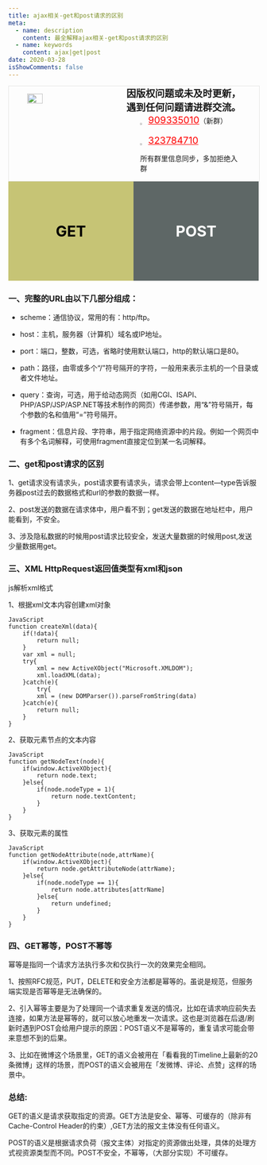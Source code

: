 ```yaml
---
title: ajax相关-get和post请求的区别
meta:
  - name: description
    content: 最全解释ajax相关-get和post请求的区别
  - name: keywords
    content: ajax|get|post
date: 2020-03-28
isShowComments: false
---
```


<!-- QQ卡片 -->
<div style="width:100%;display:flex;justify-content:space-around;border:1px solid #E5E5E4;">
  <img style="width:25%;padding-top:15px;" src="http://img.taojingling.cn/WechatIMG60.jpeg" onclick="window.open('http://shang.qq.com/wpa/qunwpa?idkey=ae59f469b427c038c95f118ceeefc6f9eba7a9d90ce9aae72bde58d09cc1013b', '_blank');" />

  <div style="display:flex;flex-direction:column;justify-content:space-around;">
    <div style="font-size:1.2rem;font-weight:bold;">
      <div>因版权问题或未及时更新，</div>
      <div>遇到任何问题请进群交流。</div>
    </div>
    <div style="padding-left:12%;position:relative;">
      <div>
      <img style="width:6%;position:relative;top:3px;cursor:pointer;" src="https://i.loli.net/2019/11/23/U3qbMEuC9n6YBRA.png" onclick="window.open('http://shang.qq.com/wpa/qunwpa?idkey=22ed6bd53a50f9764493ef41746bfb3006123cbe097729a106fee0c46b6e0b9e', '_blank');" />
      <a href="//shang.qq.com/wpa/qunwpa?idkey=ae59f469b427c038c95f118ceeefc6f9eba7a9d90ce9aae72bde58d09cc1013b" style="font-size:1.2rem;text-decoration:underline;color:red;" target="_blank">909335010</a>（新群）
      </div>
      <div>
      <br>
      <img style="width:6%;position:relative;top:3px;cursor:pointer;" src="https://i.loli.net/2019/11/23/U3qbMEuC9n6YBRA.png" onclick="window.open('http://shang.qq.com/wpa/qunwpa?idkey=22ed6bd53a50f9764493ef41746bfb3006123cbe097729a106fee0c46b6e0b9e', '_blank');" />
      <a href="http://shang.qq.com/wpa/qunwpa?idkey=22ed6bd53a50f9764493ef41746bfb3006123cbe097729a106fee0c46b6e0b9e" style="font-size:1.2rem;text-decoration:underline;color:red;" target="_blank">323784710</a>
      <p>所有群里信息同步，多加拒绝入群</p>
      </div>
    </div>
  </div>
</div>

<div style="width:100%;height:200px;display:flex;justify-content:space-around;">
  <div style="width:50%;line-height:200px;font-size:30px;color:black;font-weight:bold;text-align:center;background-color:#C6C475">GET</div>
  <div style="width:50%;line-height:200px;font-size:30px;color:white;font-weight:bold;text-align:center;background-color:#5E6766">POST</div>
</div>

### 一、完整的URL由以下几部分组成：  

* scheme：通信协议，常用的有：http/ftp。  

* host：主机，服务器（计算机）域名或IP地址。  

* port：端口，整数，可选，省略时使用默认端口，http的默认端口是80。  

* path：路径，由零或多个“/”符号隔开的字符，一般用来表示主机的一个目录或者文件地址。  

* query：查询，可选，用于给动态网页（如用CGI、ISAPI、PHP/ASP/JSP/ASP.NET等技术制作的网页）传递参数，用“&”符号隔开，每个参数的名和值用“=”符号隔开。  

* fragment：信息片段、字符串，用于指定网络资源中的片段。例如一个网页中有多个名词解释，可使用fragment直接定位到某一名词解释。

### 二、get和post请求的区别  

1、get请求没有请求头，post请求要有请求头，请求会带上content—type告诉服务器post过去的数据格式和url的参数的数据一样。  

2、post发送的数据在请求体中，用户看不到；get发送的数据在地址栏中，用户能看到，不安全。  

3、涉及隐私数据的时候用post请求比较安全，发送大量数据的时候用post,发送少量数据用get。

### 三、XML HttpRequest返回值类型有xml和json  

js解析xml格式  

1、根据xml文本内容创建xml对象

```
JavaScript
function createXml(data){
	if(!data){
		return null;
	}
	var xml = null;
	try{
		xml = new ActiveXObject("Microsoft.XMLDOM");
		xml.loadXML(data);
	}catch(e){
		try{
		xml = (new DOMParser()).parseFromString(data)
	}catch(e){
		return null;
	}
}
```

2、获取元素节点的文本内容

```
JavaScript
function getNodeText(node){
	if(window.ActiveXObject){
		return node.text;
	}else{
		if(node.nodeType = 1){
			return node.textContent;
		}
	}
}
```

3、获取元素的属性

```
JavaScript
function getNodeAttribute(node,attrName){
	if(window.ActiveXObject){
		return node.getAttributeNode(attrName);
	}else{
		if(node.nodeType == 1){
			return node.attributes[attrName]
		}else{
			return undefined;
		}
	}
}
```

### 四、GET幂等，POST不幂等

幂等是指同一个请求方法执行多次和仅执行一次的效果完全相同。

1、按照RFC规范，PUT，DELETE和安全方法都是幂等的。虽说是规范，但服务端实现是否幂等是无法确保的。

2、引入幂等主要是为了处理同一个请求重复发送的情况，比如在请求响应前失去连接，如果方法是幂等的，就可以放心地重发一次请求。这也是浏览器在后退/刷新时遇到POST会给用户提示的原因：POST语义不是幂等的，重复请求可能会带来意想不到的后果。

3、比如在微博这个场景里，GET的语义会被用在「看看我的Timeline上最新的20条微博」这样的场景，而POST的语义会被用在「发微博、评论、点赞」这样的场景中。

### 总结:

GET的语义是请求获取指定的资源。GET方法是安全、幂等、可缓存的（除非有 Cache-Control Header的约束）,GET方法的报文主体没有任何语义。

POST的语义是根据请求负荷（报文主体）对指定的资源做出处理，具体的处理方式视资源类型而不同。POST不安全，不幂等，（大部分实现）不可缓存。
